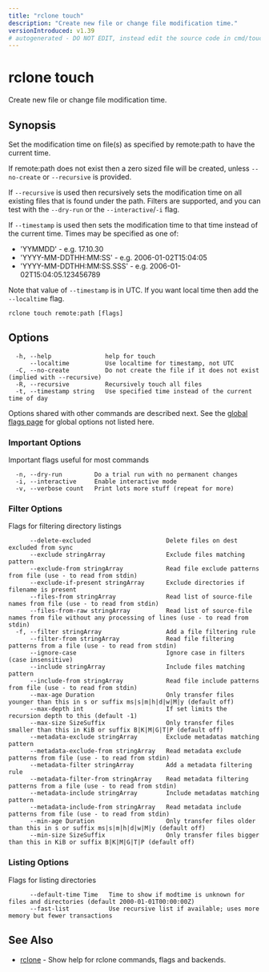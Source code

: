 ```yaml
---
title: "rclone touch"
description: "Create new file or change file modification time."
versionIntroduced: v1.39
# autogenerated - DO NOT EDIT, instead edit the source code in cmd/touch/ and as part of making a release run "make commanddocs"
---
```

# rclone touch

Create new file or change file modification time.

## Synopsis

Set the modification time on file(s) as specified by remote:path to
have the current time.

If remote:path does not exist then a zero sized file will be created,
unless `--no-create` or `--recursive` is provided.

If `--recursive` is used then recursively sets the modification
time on all existing files that is found under the path. Filters are supported,
and you can test with the `--dry-run` or the `--interactive`/`-i` flag.

If `--timestamp` is used then sets the modification time to that
time instead of the current time. Times may be specified as one of:

- 'YYMMDD' - e.g. 17.10.30
- 'YYYY-MM-DDTHH:MM:SS' - e.g. 2006-01-02T15:04:05
- 'YYYY-MM-DDTHH:MM:SS.SSS' - e.g. 2006-01-02T15:04:05.123456789

Note that value of `--timestamp` is in UTC. If you want local time
then add the `--localtime` flag.


```
rclone touch remote:path [flags]
```

## Options

```
  -h, --help               help for touch
      --localtime          Use localtime for timestamp, not UTC
  -C, --no-create          Do not create the file if it does not exist (implied with --recursive)
  -R, --recursive          Recursively touch all files
  -t, --timestamp string   Use specified time instead of the current time of day
```

Options shared with other commands are described next.
See the [global flags page](/flags/) for global options not listed here.

### Important Options

Important flags useful for most commands

```
  -n, --dry-run         Do a trial run with no permanent changes
  -i, --interactive     Enable interactive mode
  -v, --verbose count   Print lots more stuff (repeat for more)
```

### Filter Options

Flags for filtering directory listings

```
      --delete-excluded                     Delete files on dest excluded from sync
      --exclude stringArray                 Exclude files matching pattern
      --exclude-from stringArray            Read file exclude patterns from file (use - to read from stdin)
      --exclude-if-present stringArray      Exclude directories if filename is present
      --files-from stringArray              Read list of source-file names from file (use - to read from stdin)
      --files-from-raw stringArray          Read list of source-file names from file without any processing of lines (use - to read from stdin)
  -f, --filter stringArray                  Add a file filtering rule
      --filter-from stringArray             Read file filtering patterns from a file (use - to read from stdin)
      --ignore-case                         Ignore case in filters (case insensitive)
      --include stringArray                 Include files matching pattern
      --include-from stringArray            Read file include patterns from file (use - to read from stdin)
      --max-age Duration                    Only transfer files younger than this in s or suffix ms|s|m|h|d|w|M|y (default off)
      --max-depth int                       If set limits the recursion depth to this (default -1)
      --max-size SizeSuffix                 Only transfer files smaller than this in KiB or suffix B|K|M|G|T|P (default off)
      --metadata-exclude stringArray        Exclude metadatas matching pattern
      --metadata-exclude-from stringArray   Read metadata exclude patterns from file (use - to read from stdin)
      --metadata-filter stringArray         Add a metadata filtering rule
      --metadata-filter-from stringArray    Read metadata filtering patterns from a file (use - to read from stdin)
      --metadata-include stringArray        Include metadatas matching pattern
      --metadata-include-from stringArray   Read metadata include patterns from file (use - to read from stdin)
      --min-age Duration                    Only transfer files older than this in s or suffix ms|s|m|h|d|w|M|y (default off)
      --min-size SizeSuffix                 Only transfer files bigger than this in KiB or suffix B|K|M|G|T|P (default off)
```

### Listing Options

Flags for listing directories

```
      --default-time Time   Time to show if modtime is unknown for files and directories (default 2000-01-01T00:00:00Z)
      --fast-list           Use recursive list if available; uses more memory but fewer transactions
```

## See Also

* [rclone](/commands/rclone/)	 - Show help for rclone commands, flags and backends.

